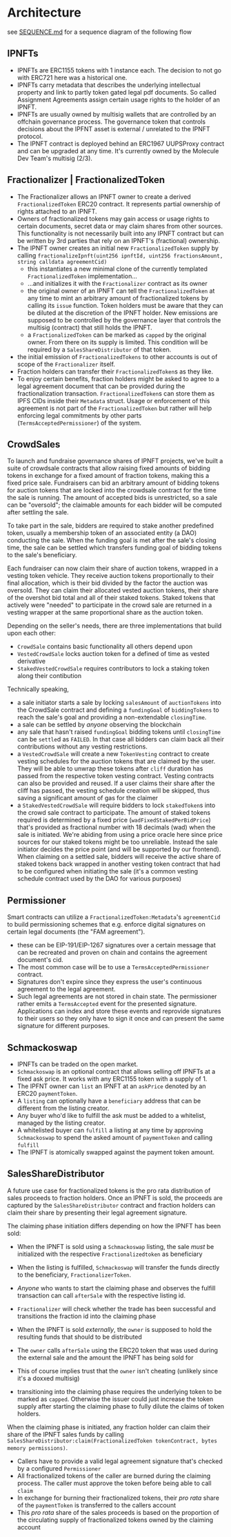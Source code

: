 # Architecture

see [SEQUENCE.md](../SEQUENCE.md) for a sequence diagram of the following flow

## IPNFTs

- IPNFTs are ERC1155 tokens with 1 instance each. The decision to not go with ERC721 here was a historical one.
- IPNFTs carry metadata that describes the underlying intellectual property and link to partly token gated legal pdf documents. So called Assignment Agreements assign certain usage rights to the holder of an IPNFT.
- IPNFTs are usually owned by multisig wallets that are controlled by an offchain governance process. The governance token that controls decisions about the IPFNT asset is external / unrelated to the IPNFT protocol.
- The IPNFT contract is deployed behind an ERC1967 UUPSProxy contract and can be upgraded at any time. It's currently owned by the Molecule Dev Team's multisig (2/3).

## Fractionalizer | FractionalizedToken

- The Fractionalizer allows an IPNFT owner to create a derived `FractionalizedToken` ERC20 contract. It represents partial ownership of rights attached to an IPNFT.
- Owners of fractionalized tokens may gain access or usage rights to certain documents, secret data or may claim shares from other sources. This functionality is not necessarily built into any IPNFT contract but can be written by 3rd parties that rely on an IPNFT's (fractional) ownership.
- The IPNFT owner creates an initial new `FractionalizedToken` supply by calling `fractionalizeIpnft(uint256 ipnftId, uint256 fractionsAmount, string calldata agreementCid)`
  - this instantiates a new minimal clone of the currently templated `FractionalizedToken` implementation...
  - ...and initializes it with the `Fractionalizer` contract as its owner
  - the original owner of an IPNFT can tell the `FractionalizedToken` at any time to mint an arbitrary amount of fractionalized tokens by calling its `issue` function. Token holders must be aware that they can be diluted at the discretion of the IPNFT holder. New emissions are supposed to be controlled by the governance layer that controls the multisig (contract) that still holds the IPNFT.
  - a `FractionalizedToken` can be marked as `capped` by the original owner. From there on its supply is limited. This condition will be required by a `SalesShareDistributor` of that token.
- the initial emission of `FractionalizedTokens` to other accounts is out of scope of the `Fractionalizer` itself.
- Fraction holders can transfer their `FractionalizedToken`s as they like.
- To enjoy certain benefits, fraction holders might be asked to agree to a legal agreement document that can be provided during the fractionalization transaction. `FractionalizedToken`s can store them as IPFS CIDs inside their `Metadata` struct. Usage or enforcement of this agreement is not part of the `FractionalizedToken` but rather will help enforcing legal commitments by other parts (`TermsAcceptedPermissioner`) of the system.

## CrowdSales

To launch and fundraise governance shares of IPNFT projects, we've built a suite of crowdsale contracts that allow raising fixed amounts of bidding tokens in exchange for a fixed amount of fraction tokens, making this a fixed price sale. Fundraisers can bid an arbitrary amount of bidding tokens for auction tokens that are locked into the crowdsale contract for the time the sale is running. The amount of accepted bids is unrestricted, so a sale can be "oversold"; the claimable amounts for each bidder will be computed after settling the sale.

To take part in the sale, bidders are required to stake another predefined token, usually a membership token of an associated entity (a DAO) conducting the sale. When the funding goal is met after the sale's closing time, the sale can be settled which transfers funding goal of bidding tokens to the sale's beneficiary.

Each fundraiser can now claim their share of auction tokens, wrapped in a vesting token vehicle. They receive auction tokens proportionally to their final allocation, which is their bid divided by the factor the auction was oversold. They can claim their allocated vested auction tokens, their share of the overshot bid total and all of their staked tokens. Staked tokens that actively were "needed" to participate in the crowd sale are returned in a vesting wrapper at the same proportional share as the auction token.

Depending on the seller's needs, there are three implementations that build upon each other:

- `CrowdSale` contains basic functionality all others depend upon
- `VestedCrowdSale` locks auction token for a defined of time as vested derivative
- `StakedVestedCrowdSale` requires contributors to lock a staking token along their contibution

Technically speaking,

- a sale initiator starts a sale by locking `salesAmount` of `auctionTokens` into the CrowdSale contract and defining a `fundingGoal` of `biddingTokens` to reach the sale's goal and providing a non-extendable `closingTime`.
- a sale can be settled by _anyone_ observing the blockchain
- any sale that hasn't raised `fundingGoal` bidding tokens until `closingTime` can be `settle`d as `FAILED`. In that case all bidders can claim back all their contributions without any vesting restrictions.
- a `VestedCrowdSale` will create a new `TokenVesting` contract to create vesting schedules for the auction tokens that are claimed by the user. They will be able to unwrap these tokens after `cliff` duration has passed from the respective token vesting contract. Vesting contracts can also be provided and reused. If a user claims their share after the cliff has passed, the vesting schedule creation will be skipped, thus saving a significant amount of gas for the claimer
- a `StakedVestedCrowdSale` will require bidders to lock `stakedToken`s into the crowd sale contract to participate. The amount of staked tokens required is determined by a fixed price (`wadFixedStakedPerBidPrice`) that's provided as fractional number with 18 decimals (wad) when the sale is initiated. We're abiding from using a price oracle here since price sources for our staked tokens might be too unreliable. Instead the sale initiator decides the price point (and will be supported by our frontend). When claiming on a settled sale, bidders will receive the active share of staked tokens back wrapped in another vesting token contract that had to be configured when initiating the sale (it's a common vesting schedule contract used by the DAO for various purposes)

## Permissioner

Smart contracts can utilize a `FractionalizedToken:Metadata`'s `agreementCid` to build permissioning schemes that e.g. enforce digital signatures on certain legal documents (the "FAM agreement").

- these can be EIP-191/EIP-1267 signatures over a certain message that can be recreated and proven on chain and contains the agreement document's cid.
- The most common case will be to use a `TermsAcceptedPermissioner` contract.
- Signatures don't expire since they express the user's continuous agreement to the legal agreement.
- Such legal agreements are not stored in chain state. The permissioner rather emits a `TermsAccepted` event for the presented signature. Applications can index and store these events and reprovide signatures to their users so they only have to sign it once and can present the same signature for different purposes.

## Schmackoswap

- IPNFTs can be traded on the open market.
- `Schmackoswap` is an optional contract that allows selling off IPNFTs at a fixed ask price. It works with any ERC1155 token with a supply of 1.
- The IPFNT owner can `list` an IPNFT at an `askPrice` denoted by an ERC20 `paymentToken`.
- A `listing` can optionally have a `beneficiary` address that can be different from the listing creator.
- Any buyer who'd like to fulfill the ask must be added to a whitelist, managed by the listing creator.
- A whitelisted buyer can `fulfill` a listing at any time by approving `Schmackoswap` to spend the asked amount of `paymentToken` and calling `fulfill`
- The IPNFT is atomically swapped against the payment token amount.

## SalesShareDistributor

A future use case for fractionalized tokens is the pro rata distribution of sales proceeds to fraction holders. Once an IPNFT is sold, the proceeds are captured by the `SalesShareDistributor` contract and fraction holders can claim their share by presenting their legal agreement signature.

The claiming phase initiation differs depending on how the IPNFT has been sold:

- When the IPNFT is sold using a `Schmackoswap` listing, the sale _must_ be initialized with the respective `Fractionalizedtoken` as beneficiary
- When the listing is fulfilled, `Schmackoswap` will transfer the funds directly to the beneficiary, `FractionalizerToken`.
- _Anyone_ who wants to start the claiming phase and observes the fulfill transaction can call `afterSale` with the respective listing id.
- `Fractionalizer` will check whether the trade has been successful and transitions the fraction id into the claiming phase

- When the IPNFT is sold _externally_, the `owner` is supposed to hold the resulting funds that should to be distributed
- The `owner` calls `afterSale` using the ERC20 token that was used during the external sale and the amount the IPNFT has being sold for
- This of course implies trust that the `owner` isn't cheating (unlikely since it's a doxxed multisig)
- transitioning into the claiming phase requires the underlying token to be marked as `capped`. Otherwise the issuer could just increase the token supply after starting the claiming phase to fully dilute the claims of token holders.

When the claiming phase is initiated, any fraction holder can claim their share of the IPNFT sales funds by calling `SalesShareDistributor:claim(FractionalizedToken tokenContract, bytes memory permissions)`.

- Callers have to provide a valid legal agreement signature that's checked by a configured `Permissioner`
- All fractionalized tokens of the caller are burned during the claiming process. The caller must approve the token before being able to call `claim`
- In exchange for burning their fractionalized tokens, their _pro rata_ share of the `paymentToken` is transferred to the callers account
- This _pro rata_ share of the sales proceeds is based on the proportion of the circulating supply of fractionalized tokens owned by the claiming account
